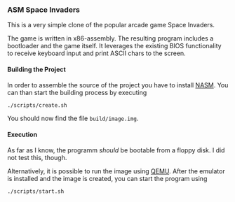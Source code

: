 ### ASM Space Invaders

This is a very simple clone of the popular arcade game Space Invaders.

The game is written in x86-assembly. The resulting program includes a bootloader and the game itself.
It leverages the existing BIOS functionality to receive keyboard input and print ASCII chars to the screen.

#### Building the Project
In order to assemble the source of the project you have to install [NASM](http://www.nasm.us/).
You can than start the building process by executing

```bash
./scripts/create.sh
```

You should now find the file `build/image.img`.

#### Execution
As far as I know, the programm *should* be bootable from a floppy disk. I did not test this, though.

Alternatively, it is possible to run the image using [QEMU](http://wiki.qemu.org/Main_Page).
After the emulator is installed and the image is created, you can start the program using

```bash
./scripts/start.sh
```
